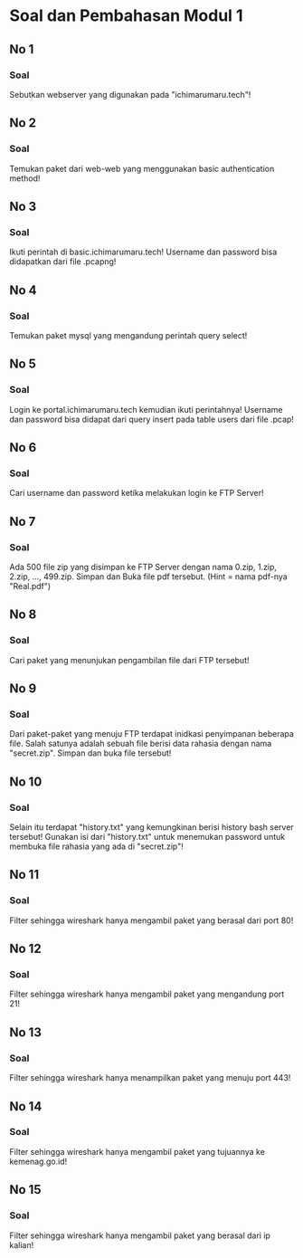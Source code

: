 # Soal dan Pembahasan Modul 1 

## No 1
### Soal 
Sebutkan webserver yang digunakan pada "ichimarumaru.tech"!
## No 2
### Soal 
Temukan paket dari web-web yang menggunakan basic authentication method!
## No 3
### Soal 
Ikuti perintah di basic.ichimarumaru.tech! Username dan password bisa didapatkan dari file .pcapng!
## No 4
### Soal 
Temukan paket mysql yang mengandung perintah query select!
## No 5
### Soal 
Login ke portal.ichimarumaru.tech kemudian ikuti perintahnya! Username dan password bisa didapat dari query insert pada table users dari file .pcap!
## No 6
### Soal 
Cari username dan password ketika melakukan login ke FTP Server!
## No 7
### Soal 
Ada 500 file zip yang disimpan ke FTP Server dengan nama 0.zip, 1.zip, 2.zip, ..., 499.zip. Simpan dan Buka file pdf tersebut. (Hint = nama pdf-nya "Real.pdf")
## No 8
### Soal 
Cari paket yang menunjukan pengambilan file dari FTP tersebut!
## No 9
### Soal 
Dari paket-paket yang menuju FTP terdapat inidkasi penyimpanan beberapa file. Salah satunya adalah sebuah file berisi data rahasia dengan nama "secret.zip". Simpan dan buka file tersebut!
## No 10
### Soal 
Selain itu terdapat "history.txt" yang kemungkinan berisi history bash server tersebut! Gunakan isi dari "history.txt" untuk menemukan password untuk membuka file rahasia yang ada di "secret.zip"!
## No 11
### Soal 
Filter sehingga wireshark hanya mengambil paket yang berasal dari port 80!
## No 12
### Soal 
Filter sehingga wireshark hanya mengambil paket yang mengandung port 21!
## No 13
### Soal 
Filter sehingga wireshark hanya menampilkan paket yang menuju port 443!
## No 14
### Soal 
Filter sehingga wireshark hanya mengambil paket yang tujuannya ke kemenag.go.id!
## No 15
### Soal 
Filter sehingga wireshark hanya mengambil paket yang berasal dari ip kalian!
